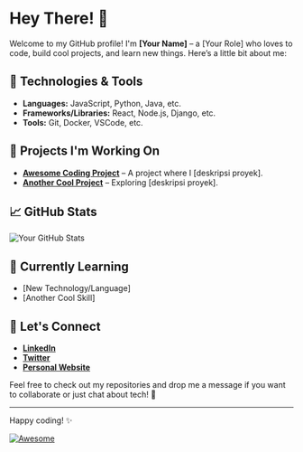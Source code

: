# Hey There! 👋

Welcome to my GitHub profile! I'm **[Your Name]** – a [Your Role] who loves to code, build cool projects, and learn new things. Here’s a little bit about me:

## 🔧 Technologies & Tools

- **Languages:** JavaScript, Python, Java, etc.
- **Frameworks/Libraries:** React, Node.js, Django, etc.
- **Tools:** Git, Docker, VSCode, etc.

## 🚀 Projects I'm Working On

- **[Awesome Coding Project](https://github.com/your-username/awesome-coding-project)** – A project where I [deskripsi proyek].
- **[Another Cool Project](https://github.com/your-username/another-cool-project)** – Exploring [deskripsi proyek].

## 📈 GitHub Stats

![Your GitHub Stats](https://github-readme-stats.vercel.app/api?username=your-username&show_icons=true&hide_title=true&hide=prs&count_private=true&hide_border=true&theme=radical)

## 🌱 Currently Learning

- [New Technology/Language]
- [Another Cool Skill]

## 💬 Let's Connect

- **[LinkedIn](https://www.linkedin.com/in/your-linkedin)**
- **[Twitter](https://twitter.com/your-twitter)**
- **[Personal Website](https://yourwebsite.com)**

Feel free to check out my repositories and drop me a message if you want to collaborate or just chat about tech! 🚀

---

Happy coding! ✨

[![Awesome](https://img.shields.io/badge/Ready%20for%20Collaboration-brightgreen)](mailto:your-email@example.com)
